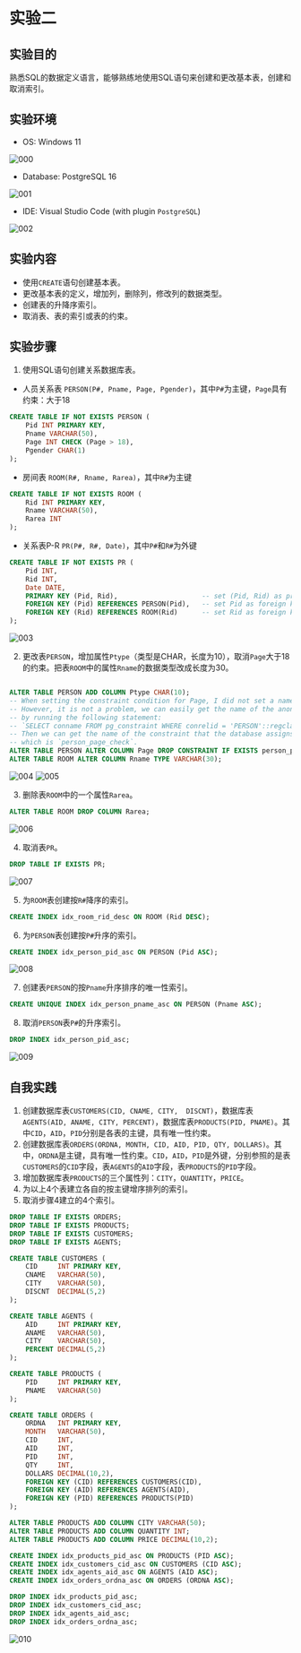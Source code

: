 # 实验二

## 实验目的

熟悉SQL的数据定义语言，能够熟练地使用SQL语句来创建和更改基本表，创建和取消索引。

## 实验环境

- OS: Windows 11

![000](./img/000.png)

- Database: PostgreSQL 16

![001](./img/001.png)

- IDE: Visual Studio Code (with plugin `PostgreSQL`)

![002](./img/002.png)

## 实验内容

- 使用`CREATE`语句创建基本表。
- 更改基本表的定义，增加列，删除列，修改列的数据类型。
- 创建表的升降序索引。
- 取消表、表的索引或表的约束。

## 实验步骤

1. 使用SQL语句创建关系数据库表。

- 人员关系表 `PERSON(P#, Pname, Page, Pgender)`，其中`P#`为主键，`Page`具有约束：大于18

```sql
CREATE TABLE IF NOT EXISTS PERSON (
    Pid INT PRIMARY KEY,
    Pname VARCHAR(50),
    Page INT CHECK (Page > 18),
    Pgender CHAR(1)
);
```

- 房间表 `ROOM(R#, Rname, Rarea)`，其中`R#`为主键

```sql
CREATE TABLE IF NOT EXISTS ROOM (
    Rid INT PRIMARY KEY,
    Rname VARCHAR(50),
    Rarea INT
);
```

- 关系表P-R `PR(P#, R#, Date)`，其中`P#`和`R#`为外键

```sql
CREATE TABLE IF NOT EXISTS PR (
    Pid INT,
    Rid INT,
    Date DATE,
    PRIMARY KEY (Pid, Rid),                     -- set (Pid, Rid) as primary key
    FOREIGN KEY (Pid) REFERENCES PERSON(Pid),   -- set Pid as foreign key to PERSON table
    FOREIGN KEY (Rid) REFERENCES ROOM(Rid)      -- set Rid as foreign key to ROOM table
);
```

![003](./img/003.png)

2. 更改表`PERSON`，增加属性`Ptype`（类型是CHAR，长度为10），取消`Page`大于18的约束。把表`ROOM`中的属性`Rname`的数据类型改成长度为30。

```sql

ALTER TABLE PERSON ADD COLUMN Ptype CHAR(10);
-- When setting the constraint condition for Page, I did not set a name for it.
-- However, it is not a problem, we can easily get the name of the anonymous constraint
-- by running the following statement:
-- `SELECT conname FROM pg_constraint WHERE conrelid = 'PERSON'::regclass AND contype = 'c'`;
-- Then we can get the name of the constraint that the database assigns to us by default,
-- which is `person_page_check`.
ALTER TABLE PERSON ALTER COLUMN Page DROP CONSTRAINT IF EXISTS person_page_check;
ALTER TABLE ROOM ALTER COLUMN Rname TYPE VARCHAR(30);

```

![004](./img/004.png)
![005](./img/005.png)

3. 删除表`ROOM`中的一个属性`Rarea`。

```sql
ALTER TABLE ROOM DROP COLUMN Rarea;
```

![006](./img/006.png)

4. 取消表`PR`。

```sql
DROP TABLE IF EXISTS PR;
```

![007](./img/007.png)

5. 为`ROOM`表创建按`R#`降序的索引。

```sql
CREATE INDEX idx_room_rid_desc ON ROOM (Rid DESC);
```

6. 为`PERSON`表创建按`P#`升序的索引。

```sql
CREATE INDEX idx_person_pid_asc ON PERSON (Pid ASC);
```

![008](./img/008.png)

7. 创建表`PERSON`的按`Pname`升序排序的唯一性索引。

```sql
CREATE UNIQUE INDEX idx_person_pname_asc ON PERSON (Pname ASC);
```

8. 取消`PERSON`表`P#`的升序索引。

```sql
DROP INDEX idx_person_pid_asc;
```

![009](./img/009.png)


## 自我实践

1. 创建数据库表`CUSTOMERS(CID, CNAME, CITY,  DISCNT)`，数据库表`AGENTS(AID, ANAME, CITY, PERCENT)`，数据库表`PRODUCTS(PID, PNAME)`。其中`CID`，`AID`，`PID`分别是各表的主键，具有唯一性约束。
2. 创建数据库表`ORDERS(ORDNA, MONTH, CID, AID, PID, QTY, DOLLARS)`。其中，`ORDNA`是主键，具有唯一性约束。`CID`，`AID`，`PID`是外键，分别参照的是表`CUSTOMERS`的`CID`字段，表`AGENTS`的`AID`字段，表`PRODUCTS`的`PID`字段。
3. 增加数据库表`PRODUCTS`的三个属性列：`CITY`，`QUANTITY`，`PRICE`。
4. 为以上4个表建立各自的按主键增序排列的索引。
5. 取消步骤4建立的4个索引。

```sql
DROP TABLE IF EXISTS ORDERS;
DROP TABLE IF EXISTS PRODUCTS;
DROP TABLE IF EXISTS CUSTOMERS;
DROP TABLE IF EXISTS AGENTS;

CREATE TABLE CUSTOMERS (
    CID     INT PRIMARY KEY,
    CNAME   VARCHAR(50),
    CITY    VARCHAR(50),
    DISCNT  DECIMAL(5,2)
);

CREATE TABLE AGENTS (
    AID     INT PRIMARY KEY,
    ANAME   VARCHAR(50),
    CITY    VARCHAR(50),
    PERCENT DECIMAL(5,2)
);

CREATE TABLE PRODUCTS (
    PID     INT PRIMARY KEY,
    PNAME   VARCHAR(50)
);

CREATE TABLE ORDERS (
    ORDNA   INT PRIMARY KEY,
    MONTH   VARCHAR(50),
    CID     INT,
    AID     INT,
    PID     INT,
    QTY     INT,
    DOLLARS DECIMAL(10,2),
    FOREIGN KEY (CID) REFERENCES CUSTOMERS(CID),
    FOREIGN KEY (AID) REFERENCES AGENTS(AID),
    FOREIGN KEY (PID) REFERENCES PRODUCTS(PID)
);

ALTER TABLE PRODUCTS ADD COLUMN CITY VARCHAR(50);
ALTER TABLE PRODUCTS ADD COLUMN QUANTITY INT;
ALTER TABLE PRODUCTS ADD COLUMN PRICE DECIMAL(10,2);

CREATE INDEX idx_products_pid_asc ON PRODUCTS (PID ASC);
CREATE INDEX idx_customers_cid_asc ON CUSTOMERS (CID ASC);
CREATE INDEX idx_agents_aid_asc ON AGENTS (AID ASC);
CREATE INDEX idx_orders_ordna_asc ON ORDERS (ORDNA ASC);

DROP INDEX idx_products_pid_asc;
DROP INDEX idx_customers_cid_asc;
DROP INDEX idx_agents_aid_asc;
DROP INDEX idx_orders_ordna_asc;
```

![010](./img/010.png)